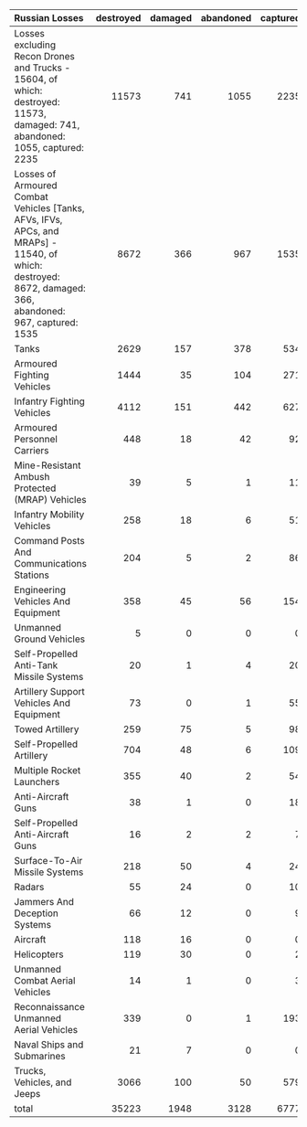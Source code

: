 | Russian Losses                                                                                                                                           |   destroyed |   damaged |   abandoned |   captured |   total |
|:---------------------------------------------------------------------------------------------------------------------------------------------------------|------------:|----------:|------------:|-----------:|--------:|
| Losses excluding Recon Drones and Trucks - 15604, of which: destroyed: 11573, damaged: 741, abandoned: 1055, captured: 2235                              |       11573 |       741 |        1055 |       2235 |   15604 |
| Losses of Armoured Combat Vehicles [Tanks, AFVs, IFVs, APCs, and MRAPs] - 11540, of which: destroyed: 8672, damaged: 366, abandoned: 967, captured: 1535 |        8672 |       366 |         967 |       1535 |   11540 |
| Tanks                                                                                                                                                    |        2629 |       157 |         378 |        534 |    3698 |
| Armoured Fighting Vehicles                                                                                                                               |        1444 |        35 |         104 |        271 |    1854 |
| Infantry Fighting Vehicles                                                                                                                               |        4112 |       151 |         442 |        627 |    5332 |
| Armoured Personnel Carriers                                                                                                                              |         448 |        18 |          42 |         92 |     600 |
| Mine-Resistant Ambush Protected  (MRAP) Vehicles                                                                                                         |          39 |         5 |           1 |         11 |      56 |
| Infantry Mobility Vehicles                                                                                                                               |         258 |        18 |           6 |         51 |     333 |
| Command Posts And Communications Stations                                                                                                                |         204 |         5 |           2 |         86 |     297 |
| Engineering Vehicles And Equipment                                                                                                                       |         358 |        45 |          56 |        154 |     613 |
| Unmanned Ground Vehicles                                                                                                                                 |           5 |         0 |           0 |          0 |       5 |
| Self-Propelled Anti-Tank Missile Systems                                                                                                                 |          20 |         1 |           4 |         20 |      45 |
| Artillery Support Vehicles And Equipment                                                                                                                 |          73 |         0 |           1 |         55 |     129 |
| Towed Artillery                                                                                                                                          |         259 |        75 |           5 |         98 |     437 |
| Self-Propelled Artillery                                                                                                                                 |         704 |        48 |           6 |        109 |     867 |
| Multiple Rocket Launchers                                                                                                                                |         355 |        40 |           2 |         54 |     451 |
| Anti-Aircraft Guns                                                                                                                                       |          38 |         1 |           0 |         18 |      57 |
| Self-Propelled Anti-Aircraft Guns                                                                                                                        |          16 |         2 |           2 |          7 |      27 |
| Surface-To-Air Missile Systems                                                                                                                           |         218 |        50 |           4 |         24 |     296 |
| Radars                                                                                                                                                   |          55 |        24 |           0 |         10 |      89 |
| Jammers And Deception Systems                                                                                                                            |          66 |        12 |           0 |          9 |      87 |
| Aircraft                                                                                                                                                 |         118 |        16 |           0 |          0 |     134 |
| Helicopters                                                                                                                                              |         119 |        30 |           0 |          2 |     151 |
| Unmanned Combat Aerial Vehicles                                                                                                                          |          14 |         1 |           0 |          3 |      18 |
| Reconnaissance Unmanned Aerial Vehicles                                                                                                                  |         339 |         0 |           1 |        193 |     533 |
| Naval Ships and Submarines                                                                                                                               |          21 |         7 |           0 |          0 |      28 |
| Trucks, Vehicles, and Jeeps                                                                                                                              |        3066 |       100 |          50 |        579 |    3795 |
| total                                                                                                                                                    |       35223 |      1948 |        3128 |       6777 |   47076 |